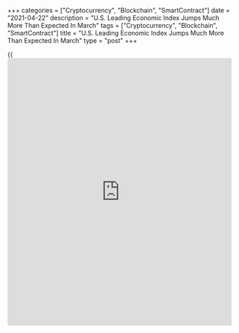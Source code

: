 +++
categories = ["Cryptocurrency", "Blockchain", "SmartContract"]
date = "2021-04-22"
description = "U.S. Leading Economic Index Jumps Much More Than Expected In March"
tags = ["Cryptocurrency", "Blockchain", "SmartContract"]
title = "U.S. Leading Economic Index Jumps Much More Than Expected In March"
type = "post"
+++

{{<iframe id="large-banner" src="https://www.bounty.group/#slide=20.0" width="100%" height="600" scrolling="no" style="border: 0px solid rgb(216, 221, 230); border-radius: 3px;">}}

A report released by the Conference Board on Thursday showed its index
of leading U.S. economic indicators increased by much more than expected
in the month of March.

The Conference Board said its leading economic index jumped by 1.3
percent in March after edging down by a revised 0.1 percent in February.

Economists had expected the index to climb by 0.6 percent compared to
the 0.2 percent dip originally reported for the previous month.

"The improvement in the U.S. LEI, with all ten components contributing
positively, suggests economic momentum is increasing in the near term,"
said Ataman Ozyildirim, Senior Director of Economic Research at the
Conference Board.

He added, "The widespread gains among the leading indicators are
supported by an accelerating vaccination campaign, gradual lifting of
mobility restrictions, as well as current and expected fiscal stimulus."

Ozyildirim said the recent trend by the leading index is consistent with
the [economy][1] picking up in the coming months and noted the
Conference Board projects year-over-year growth could reach 6.0 percent
in 2021.

The report showed the coincident economic index rose by 0.6 percent in
March after slipping by 0.1 percent in February.

Meanwhile, the lagging economic index fell by 0.5 percent in March after
surging up by 1.6 percent in the previous month.

For comments and feedback [contact](https://www.playgroundfx.com/contact/): editorial@rtt[news](https://www.letsplayfx.com/blog/forex-news-website/).com

[Economic News][1]

 **What parts of the world are seeing the best (and worst) economic
performances lately? Click[here][2] to check out our [Econ Scorecard][2]
and find out! See up-to-the-moment [ranking](https://www.playgroundfx.com/blog/crypto-exchange-ranking/)s for the best and worst
performers in [GDP][3], [unemployment rate][4], [inflation][5] and much
more.**

   1. www.rtt[news](https://www.letsplayfx.com/blog/forex-news-website/).com/Content/EconomicNews.aspx
   2. www.rtt[news](https://www.letsplayfx.com/blog/forex-news-website/).com/economic-scorecard/world-rank/PPI/highest-performance.aspx
   3. www.rtt[news](https://www.letsplayfx.com/blog/forex-news-website/).com/economic-scorecard/world-rank/GDP/highest-performance.aspx
   4. www.rtt[news](https://www.letsplayfx.com/blog/forex-news-website/).com/economic-scorecard/world-rank/unemployment-rate/lowest-performance.aspx
   5. www.rtt[news](https://www.letsplayfx.com/blog/forex-news-website/).com/economic-scorecard/world-rank/CPI/highest-performance.aspx